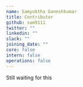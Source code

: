 ```yaml
---
name: Samyuktha Ganeshkumar
title: Contributor
github: sam9111
twitter: ""
linkedin: ""
slack: ""
joining_date: ""
core: false
intern: false
operations: false
---
```


Still waiting for this
